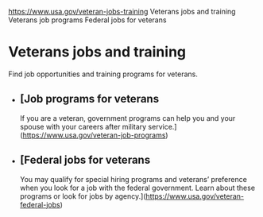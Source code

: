 

https://www.usa.gov/veteran-jobs-training
Veterans jobs and training
Veterans job programs
Federal jobs for veterans

Veterans jobs and training
==========================

Find job opportunities and training programs for veterans.

* [Job programs for veterans
  -------------------------

  If you are a veteran, government programs can help you and your spouse with your careers after military service.](https://www.usa.gov/veteran-job-programs)
* [Federal jobs for veterans
  -------------------------

  You may qualify for special hiring programs and veterans’ preference when you look for a job with the federal government. Learn about these programs or look for jobs by agency.](https://www.usa.gov/veteran-federal-jobs)
